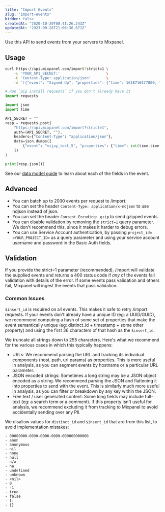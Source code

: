 ```yaml
---
title: "Import Events"
slug: "import-events"
hidden: false
createdAt: "2020-10-20T00:41:26.243Z"
updatedAt: "2023-09-26T21:06:38.671Z"
---
```


Use this API to send events from your servers to Mixpanel.

## Usage
```sh
curl https://api.mixpanel.com/import?strict=1 \
    -u 'YOUR_API_SECRET:'                     \
    -H 'Content-Type: application/json'       \
    -d '[{"event": "Signed Up", "properties": {"time": 1618716477000, "distinct_id": "91304156-cafc-4673-a237-623d1129c801", "$insert_id": "29fc2962-6d9c-455d-95ad-95b84f09b9e4", "Referred By": "Friend"}]'
```
```python
# Run `pip install requests` if you don't already have it
import requests

import json
import time

API_SECRET = ""
resp = requests.post(
    "https://api.mixpanel.com/import?strict=1",
    auth=(API_SECRET, ""),
    headers={"Content-Type": "application/json"},
    data=json.dumps([
        {"event": "vijay_test_5", "properties": {"time": int(time.time()), "distinct_id": "91304156-cafc-4673-a237-623d1129c801", "$insert_id": "29fc2962-6d9c-455d-95ad-95b84f09b9e4", "ip": "136.24.0.114", "Referred by": "Friend"}}
    ])
)

print(resp.json())
```

See our [data model guide](/docs/tracking/reference/data-model#anatomy-of-an-event) to learn about each of the fields in the event.

## Advanced
* You can batch up to 2000 events per request to /import.
* You can set the header `Content-Type: application/x-ndjson` to use ndjson instead of json.
* You can set the header `Content-Encoding: gzip` to send gzipped events.
* You can disable validation by removing the `strict=1` query parameter. We don't recommend this, since it makes it harder to debug errors.
* You can use Service Account authentication, by passing `project_id=<YOUR_PROJECT_ID>` as a query parameter and using your service account username and password in the Basic Auth fields.

## Validation
If you provide the strict=1 parameter (recommended), /import will validate the supplied events and returns a 400 status code if _any_ of the events fail validation with details of the error. If some events pass validation and others fail, Mixpanel will ingest the events that pass validation.

### Common Issues

`$insert_id` is required on all events. This makes it safe to retry /import requests. If your events don't already have a unique ID (eg: a UUID/GUID), we recommend computing a hash of some set of properties that make the event semantically unique (eg: distinct_id + timestamp + some other property) and using the first 36 characters of that hash as the `$insert_id`.

We truncate all strings down to 255 characters. Here's what we recommend for the various cases in which this typically happens:
- URLs: We recommend parsing the URL and tracking its individual components (host, path, url params) as properties. This is more useful in analysis, as you can segment events by hostname or a particular URL parameter.
- JSON encoded strings: Sometimes a long string may be a JSON object encoded as a string. We recommend parsing the JSON and flattening it into properties to send with the event. This is similarly much more useful in analysis, as you can filter or breakdown by any key within the JSON.
- Free text / user generated content: Some long fields may include full-text (eg: a search term or a comment). If this property isn't useful for analysis, we recommend excluding it from tracking to Mixpanel to avoid accidentally sending over any PII.

We disallow values for `distinct_id` and `$insert_id` that are from this list, to avoid implementation mistakes:
```text
- 00000000-0000-0000-0000-000000000000
- anon
- anonymous
- nil
- none
- null
- n/a
- na
- undefined
- unknown
- <nil>
- 0
- -1
- true
- false
- []
- {}
```
